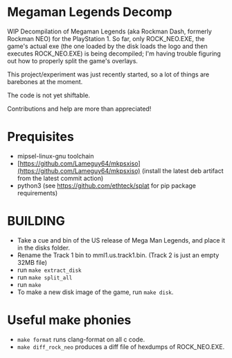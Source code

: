 # Megaman Legends Decomp
WIP Decompilation of Megaman Legends (aka Rockman Dash, formerly Rockman NEO) for the PlayStation 1. So far, only ROCK_NEO.EXE, the game's actual exe (the one loaded by the disk loads the logo and then executes ROCK_NEO.EXE) is being decompiled; I'm having trouble figuring out how to properly split the game's overlays.

This project/experiment was just recently started, so a lot of things are barebones at the moment.

The code is not yet shiftable.

Contributions and help are more than appreciated!

# Prequisites
- mipsel-linux-gnu toolchain
- [https://github.com/Lameguy64/mkpsxiso](https://github.com/Lameguy64/mkpsxiso) (install the latest deb artifact from the latest commit action)
- python3 (see https://github.com/ethteck/splat for pip package requirements)

# BUILDING
- Take a cue and bin of the US release of Mega Man Legends, and place it in the disks folder.
- Rename the Track 1 bin to mml1.us.track1.bin. (Track 2 is just an empty 32MB file)
- run ``make extract_disk``
- run ``make split_all``
- run ``make``
- To make a new disk image of the game, run ``make disk``.

# Useful make phonies
- ``make format`` runs clang-format on all c code.
- ``make diff_rock_neo`` produces a diff file of hexdumps of ROCK_NEO.EXE.

